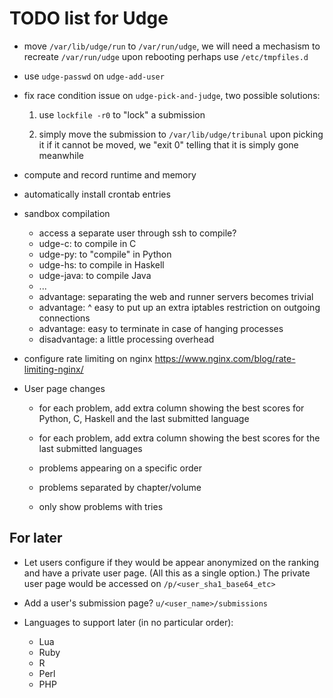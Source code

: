 TODO list for Udge
==================

* move `/var/lib/udge/run` to `/var/run/udge`,
  we will need a mechasism to recreate `/var/run/udge` upon rebooting
  perhaps use `/etc/tmpfiles.d`

* use `udge-passwd` on `udge-add-user`

* fix race condition issue on `udge-pick-and-judge`, two possible solutions:

	1. use `lockfile -r0` to "lock" a submission

	2. simply move the submission to `/var/lib/udge/tribunal` upon picking it
	   if it cannot be moved, we "exit 0" telling that it is simply gone
	   meanwhile

* compute and record runtime and memory

* automatically install crontab entries

* sandbox compilation
	- access a separate user through ssh to compile?
	- udge-c: to compile in C
	- udge-py: to "compile" in Python
	- udge-hs: to compile in Haskell
	- udge-java: to compile Java
	- ...
	- advantage: separating the web and runner servers becomes trivial
	- advantage: ^ easy to put up an extra iptables restriction on outgoing connections
	- advantage: easy to terminate in case of hanging processes
	- disadvantage: a little processing overhead

* configure rate limiting on nginx
  https://www.nginx.com/blog/rate-limiting-nginx/

* User page changes

	- for each problem, add extra column showing the best scores for Python, C,
	  Haskell and the last submitted language

	- for each problem, add extra column showing the best scores for the last
	  submitted languages

	- problems appearing on a specific order

	- problems separated by chapter/volume

	- only show problems with tries


For later
---------

* Let users configure if they would be appear anonymized on the ranking and
  have a private user page.  (All this as a single option.)
  The private user page would be accessed on `/p/<user_sha1_base64_etc>`

* Add a user's submission page?  `u/<user_name>/submissions`

* Languages to support later (in no particular order):

	- Lua
	- Ruby
	- R
	- Perl
	- PHP
